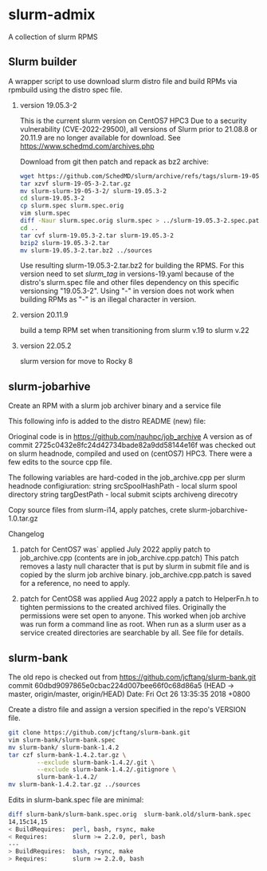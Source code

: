 # slurm-admix
A collection of slurm RPMS

## Slurm builder

A wrapper script to use download slurm distro file and build RPMs via rpmbuild
using the distro spec file.

1. version  19.05.3-2 

   This is the current slurm version on CentOS7 HPC3
   Due to a security vulnerability (CVE-2022-29500), all versions of Slurm prior to 
   21.08.8 or 20.11.9 are no longer available for download. See https://www.schedmd.com/archives.php

   Download from git  then patch and repack as bz2 archive:
   ```bash
   wget https://github.com/SchedMD/slurm/archive/refs/tags/slurm-19-05-3-2.tar.gz
   tar xzvf slurm-19-05-3-2.tar.gz 
   mv slurm-slurm-19-05-3-2/ slurm-19.05.3-2
   cd slurm-19.05.3-2
   cp slurm.spec slurm.spec.orig
   vim slurm.spec
   diff -Naur slurm.spec.orig slurm.spec > ../slurm-19.05.3-2.spec.patch
   cd ..
   tar cvf slurm-19.05.3-2.tar slurm-19.05.3-2
   bzip2 slurm-19.05.3-2.tar
   mv slurm-19.05.3-2.tar.bz2 ../sources
   ```

   Use resulting slurm-19.05.3-2.tar.bz2 for building the RPMS.
   For this version need to set *slurm_tag* in versions-19.yaml
   because of the distro's slurm.spec file and other files dependency on 
   this specific versionsing "19.05.3-2". Using "-" in version does not work
   when building RPMs as "-" is an illegal character in version.

1. version  20.11.9  
   
   build a temp RPM set when transitioning from slurm v.19 to slurm v.22

1. version  22.05.2  
   
    slurm version for move to Rocky 8

## slurm-jobarhive 

Create an RPM with a slurm job archiver binary and a service file 

This following info is added to the distro README (new) file:

Orioginal code is in https://github.com/nauhpc/job_archive
A version as of commit 2725c0432e8fc24d42734bade82a9dd58144e16f
was checked out on slurm headnode, compiled and used on (centOS7) HPC3. 
There were a few edits to the source cpp file. 

The following variables are hard-coded in the job_archive.cpp per slurm headnode configiuration:
string srcSpoolHashPath  - local slurm spool directory
string targDestPath      - local submit scipts archiveng direcotry

Copy source files from slurm-i14, apply patches, crete slurm-jobarchive-1.0.tar.gz

Changelog 

1. patch for CentOS7 was` applied July 2022
   appliy patch to job_archive.cpp (contents are in job_archive.cpp.patch)
   This patch  removes a lasty null character that is put by slurm 
   in submit file and is copied by the slurm job archive binary. 
   job_archive.cpp.patch is saved for a reference, no need to apply.

1. patch for CentOS8 was applied Aug 2022
   apply a patch to HelperFn.h to tighten permissions to the created 
   archived files. Originally the permissions were set open to anyone. 
   This worked when job archive was run form a command line as root. 
   When run as a slurm user as a service created directories are searchable by all.
   See file for details.

## slurm-bank

The old repo is checked out from https://github.com/jcftang/slurm-bank.git
commit 60dbd9097865e0cbac224d007bee66f0c68d86a5 (HEAD -> master, origin/master, origin/HEAD)
Date:   Fri Oct 26 13:35:35 2018 +0800

Create a distro file and assign a version specified in the repo's VERSION file.

```bash
git clone https://github.com/jcftang/slurm-bank.git
vim slurm-bank/slurm-bank.spec
mv slurm-bank/ slurm-bank-1.4.2
tar czf slurm-bank-1.4.2.tar.gz \
        --exclude slurm-bank-1.4.2/.git \
        --exclude slurm-bank-1.4.2/.gitignore \
        slurm-bank-1.4.2/
mv slurm-bank-1.4.2.tar.gz ../sources
```

Edits in slurm-bank.spec file are minimal:

```bash
diff slurm-bank/slurm-bank.spec.orig  slurm-bank.old/slurm-bank.spec
14,15c14,15
< BuildRequires:  perl, bash, rsync, make
< Requires:       slurm >= 2.2.0, perl, bash
---
> BuildRequires:  bash, rsync, make
> Requires:       slurm >= 2.2.0, bash
```
